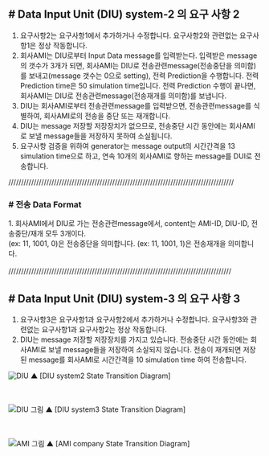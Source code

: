 
<h2># Data Input Unit (DIU) system-2 의 요구 사항 2</h2>

1. 요구사항2는 요구사항1에서 추가하거나 수정합니다. 요구사항2와 관련없는 요구사항1은 정상 작동합니다.<br>
2. 회사AMI는 DIU로부터 Input Data message를 입력받는다. 입력받은 message의 갯수가 3개가 되면, 회사AMI는 DIU로 전송관련message(전송중단을 의미함)를 보내고(message 갯수는 0으로 setting), 전력 Prediction을 수행합니다. 전력 Prediction time은 50 simulation time입니다. 전력 Prediction 수행이 끝나면, 회사AMI는 DIU로 전송관련message(전송재개를 의미함)를 보냅니다.<br>
4. DIU는 회사AMI로부터 전송관련message를 입력받으면, 전송관련message를 식별하여, 회사AMI로의 전송을 중단 또는 재개합니다.<br>
5. DIU는 message 저장할 저장장치가 없으므로, 전송중단 시간 동안에는 회사AMI로 보낼 message들을 저장하지 못하여 소실됩니다.<br>
6. 요구사항 검증을 위하여 generator는 message output의 시간간격을 13 simulation time으로 하고, 연속 10개의 회사AMI로 향하는 message를 DUI로 전송합니다.<br>

/////////////////////////////////////////////////////////////////////////////////////////
<br>
<h3># 전송 Data Format</h3>
1. 회사AMI에서 DIU로 가는 전송관련message에서, content는 AMI-ID, DIU-ID, 전송중단/재개 모두 3개이다. <br>
(ex: 11, 1001, 0)은 전송중단을 의미합니다. (ex: 11, 1001, 1)은 전송재개을 의미합니다.<br>
<br>
////////////////////////////////////////////////////////////////////////////////////////

<h2># Data Input Unit (DIU) system-3 의 요구 사항 3</h2>

1. 요구사항3은 요구사항1과 요구사항2에서 추가하거나 수정합니다. 요구사항3와 관련없는 요구사항1과 요구사항2는 정상 작동합니다.<br>
2. DIU는 message 저장할 저장장치를 가지고 있습니다. 전송중단 시간 동안에는 회사AMI로 보낼 message들을 저장하여 소실되지 않습니다. 전송이 재개되면 저장된 message를 회사AMI로 시간간격을 10 simulation time 하여 전송합니다.<br>


![DIU](https://user-images.githubusercontent.com/60337066/141144580-ba8d9d9b-c82c-4062-8b1e-3adc243c4f96.PNG)
▲ [DIU system2 State Transition Diagram]
<br><br><br>

![DIU 그림](https://user-images.githubusercontent.com/60337066/141145252-658ca5c1-67eb-457d-876a-54884ffe191b.PNG)
▲ [DIU system3 State Transition Diagram]
<br><br><br>

![AMI 그림](https://user-images.githubusercontent.com/60337066/141148759-8a8b1218-c597-46af-a75b-08ba3d3ecd85.PNG)
▲ [AMI company State Transition Diagram]
<br><br>
